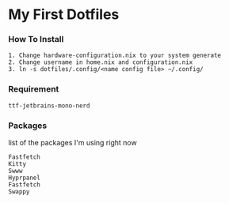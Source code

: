 # My First Dotfiles

### How To Install
```
1. Change hardware-configuration.nix to your system generate
2. Change username in home.nix and configuration.nix
3. ln -s dotfiles/.config/<name config file> ~/.config/
```

### Requirement
```
ttf-jetbrains-mono-nerd
```

### Packages
list of the packages I'm using right now
```
Fastfetch
Kitty
Swww
Hyprpanel
Fastfetch
Swappy
```
